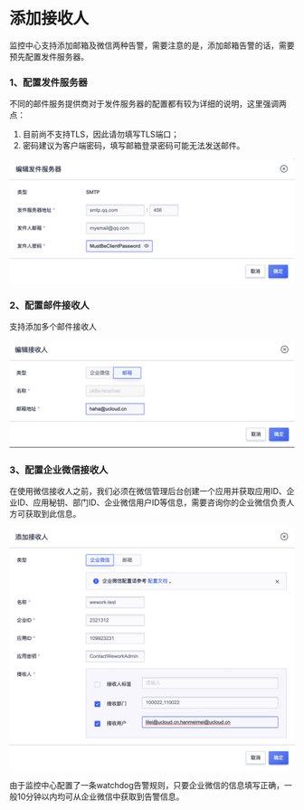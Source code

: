 # 添加接收人

监控中心支持添加邮箱及微信两种告警，需要注意的是，添加邮箱告警的话，需要预先配置发件服务器。


### 1、配置发件服务器

不同的邮件服务提供商对于发件服务器的配置都有较为详细的说明，这里强调两点：

1. 目前尚不支持TLS，因此请勿填写TLS端口；
2. 密码建议为客户端密码，填写邮箱登录密码可能无法发送邮件。

![](/images/prometheus/fajianren.jpg)

### 2、配置邮件接收人

支持添加多个邮件接收人

![](/images/prometheus/addemial.jpg)

### 3、配置企业微信接收人

在使用微信接收人之前，我们必须在微信管理后台创建一个应用并获取应用ID、企业ID、应用秘钥、部门ID、企业微信用户ID等信息，需要咨询你的企业微信负责人方可获取到此信息。

![](images/prometheus/addwechat.jpg)


由于监控中心配置了一条watchdog告警规则，只要企业微信的信息填写正确，一般10分钟以内均可从企业微信中获取到告警信息。

